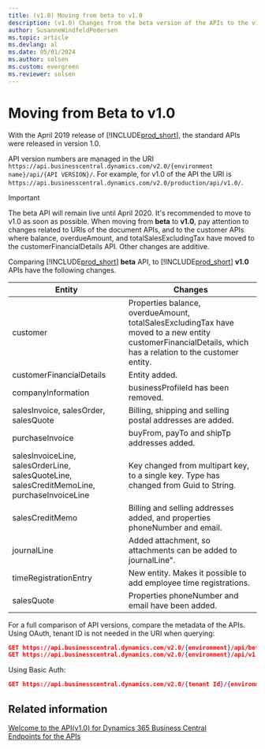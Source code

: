 ```yaml
---
title: (v1.0) Moving from beta to v1.0
description: (v1.0) Changes from the beta version of the APIs to the v1.0 of the APIs in Dynamics 365 Business Central.
author: SusanneWindfeldPedersen
ms.topic: article
ms.devlang: al
ms.date: 05/01/2024
ms.author: solsen
ms.custom: evergreen
ms.reviewer: solsen
---
```


# Moving from Beta to v1.0

With the April 2019 release of [!INCLUDE[prod_short](../../includes/prod_short.md)], the standard APIs were released in version 1.0.  

API version numbers are managed in the URI `https://api.businesscentral.dynamics.com/v2.0/{environment name}/api/{API VERSION}/`. For example, for v1.0 of the API the URI is `https://api.businesscentral.dynamics.com/v2.0/production/api/v1.0/`.

> [!IMPORTANT]  
> The beta API will remain live until April 2020. It's recommended to move to v1.0 as soon as possible. When moving from **beta** to **v1.0**, pay attention to changes related to URIs of the document APIs, and to the customer APIs where balance, overdueAmount, and totalSalesExcludingTax have moved to the customerFinancialDetails API. Other changes are additive.  

Comparing [!INCLUDE[prod_short](../../includes/prod_short.md)] **beta** API, to [!INCLUDE[prod_short](../../includes/prod_short.md)] **v1.0** APIs have the following changes.

|Entity | Changes|
|-------|--------|
|customer|Properties balance, overdueAmount, totalSalesExcludingTax have moved to a new entity customerFinancialDetails, which has a relation to the customer entity.|
|customerFinancialDetails|Entity added.|
|companyInformation |businessProfileId has been removed.|
|salesInvoice, salesOrder, salesQuote|Billing, shipping and selling postal addresses are added.|
|purchaseInvoice|buyFrom, payTo and shipTp addresses added.|
|salesInvoiceLine, salesOrderLine, salesQuoteLine, salesCreditMemoLine, purchaseInvoiceLine|Key changed from multipart key, to a single key. Type has changed from Guid to String.|
|salesCreditMemo|Billing and selling addresses added, and properties phoneNumber and email.|
|journalLine|Added attachment, so attachments can be added to journalLine".|
|timeRegistrationEntry|New entity. Makes it possible to add employee time registrations.|
|salesQuote|Properties phoneNumber and email have been added.|

For a full comparison of API versions, compare the metadata of the APIs. Using OAuth, tenant ID is not needed in the URI when querying:

```json 
GET https://api.businesscentral.dynamics.com/v2.0/{environment}/api/beta/$metadata
GET https://api.businesscentral.dynamics.com/v2.0/{environment}/api/v1.0/$metadata
```
Using Basic Auth:

```json 
GET https://api.businesscentral.dynamics.com/v2.0/{tenant Id}/{environment}/api/v1.0/$metadata
```

## Related information

[Welcome to the API(v1.0) for Dynamics 365 Business Central](index.md)  
[Endpoints for the APIs](endpoints-apis-for-dynamics.md)  